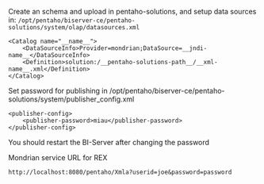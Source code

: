 Create an schema and upload in pentaho-solutions, and setup data sources in: `/opt/pentaho/biserver-ce/pentaho-solutions/system/olap/datasources.xml`

    <Catalog name="__name__">
        <DataSourceInfo>Provider=mondrian;DataSource=__jndi-name__</DataSourceInfo>
        <Definition>solution:/__pentaho-solutions-path__/__xml-name__.xml</Definition>
    </Catalog>

Set password for publishing in /opt/pentaho/biserver-ce/pentaho-solutions/system/publisher_config.xml

    <publisher-config>
        <publisher-password>miau</publisher-password>
    </publisher-config>

You should restart the BI-Server after changing the password

Mondrian service URL for REX

    http://localhost:8080/pentaho/Xmla?userid=joe&password=password
